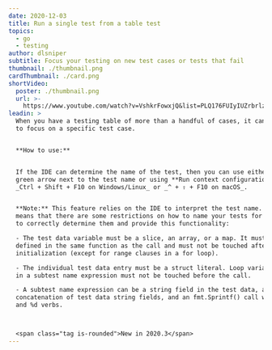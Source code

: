 ```yaml
---
date: 2020-12-03
title: Run a single test from a table test
topics:
  - go
  - testing
author: dlsniper
subtitle: Focus your testing on new test cases or tests that fail
thumbnail: ./thumbnail.png
cardThumbnail: ./card.png
shortVideo:
  poster: ./thumbnail.png
  url: >-
    https://www.youtube.com/watch?v=VshkrFowxjQ&list=PLQ176FUIyIUZrbrlz4AY1V8VzBJKZyVlW&index=113
leadin: >
  When you have a testing table of more than a handful of cases, it can be hard
  to focus on a specific test case.


  **How to use:**


  If the IDE can determine the name of the test, then you can use either the
  green arrow next to the test name or using **Run context configuration** via
  _Ctrl + Shift + F10 on Windows/Linux_ or _^ + ⇧ + F10 on macOS_.


  **Note:** This feature relies on the IDE to interpret the test name. This
  means that there are some restrictions on how to name your tests for the IDE
  to correctly determine them and provide this functionality: 

  - The test data variable must be a slice, an array, or a map. It must be
  defined in the same function as the call and must not be touched after
  initialization (except for range clauses in a for loop).

  - The individual test data entry must be a struct literal. Loop variables used
  in a subtest name expression must not be touched before the call.

  - A subtest name expression can be a string field in the test data, a
  concatenation of test data string fields, and an fmt.Sprintf() call with %s
  and %d verbs.



  <span class="tag is-rounded">New in 2020.3</span>
---
```


